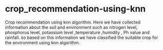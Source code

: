 # crop_recommendation-using-knn
Crop recommendation using knn algorithm. Here we have collected information about the soil and environment such as nitrogen level, phosphorus level, potassium level ,temperature ,humidity , Ph value and rainfall. so based on this information we have classified the suitable crop for the environment using knn algorithm.
